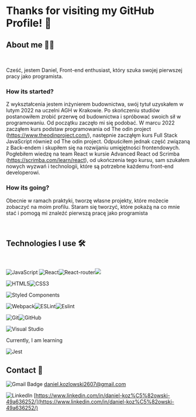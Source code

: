 # Thanks for visiting my GitHub Profile! 👋

## About me 🙋‍♂️ 
&nbsp;

Cześć, jestem Daniel, Front-end enthusiast, który szuka swojej pierwszej pracy jako programista.

### How its started? 

Z wykształcenia jestem inżynierem budownictwa, swój tytuł uzyskałem w lutym 2022 na uczelni AGH w Krakowie. Po skończeniu studiów postanowiłem zrobić przerwę od budownictwa i spróbować swoich sił w programowaniu. Od początku zaczęło mi się podobać. W marcu 2022 zacząłem kurs podstaw programowania od The odin project (https://www.theodinproject.com/), następnie zacząłęm kurs Full Stack JavaScript również od The odin project. Odpuściłem jednak część związaną z Back-endem i skupiłem się na rozwijaniu umięjętności frontendowych. Pogłebiłem wiedzę na team React w kursie Advanced React od Scrimba (https://scrimba.com/learn/react), od ukończenia tego kursu, sam szukałem nowych wyzwań i technologii, które są potrzebne każdemu front-end developerowi. 

### How its going?

Obecnie w ramach praktyki, tworzę własne projekty, które możecie zobaczyć na moim profilu. Staram się tworzyć, które pokażą na co mnie stać i pomogą mi znaleźć pierwszą pracę jako programista 
 
 &nbsp;

## Technologies I use 🛠️
&nbsp;

![JavaScript](https://img.shields.io/badge/javascript-%23323330.svg?style=for-the-badge&logo=javascript&logoColor=%23F7DF1E) ![React](https://img.shields.io/badge/react-%2320232a.svg?style=for-the-badge&logo=react&logoColor=%2361DAFB)![React-router](https://img.shields.io/badge/react--router-black?style=for-the-badge&logo=react-router&logoColor=white)![](https://img.shields.io/badge/redux-%23593d88.svg?style=for-the-badge&logo=redux&logoColor=white)

![HTML5](https://img.shields.io/badge/html5-%23E34F26.svg?style=for-the-badge&logo=html5&logoColor=white)![CSS3](https://img.shields.io/badge/css3-%231572B6.svg?style=for-the-badge&logo=css3&logoColor=white)

![Styled Components](https://img.shields.io/badge/styled--components-DB7093?style=for-the-badge&logo=styled-components&logoColor=white)

![Webpack](https://img.shields.io/badge/webpack-%238DD6F9.svg?style=for-the-badge&logo=webpack&logoColor=black)![ESLint](https://img.shields.io/badge/ESLint-4B3263?style=for-the-badge&logo=eslint&logoColor=white)![Eslint](https://img.shields.io/badge/-Prettier-black?style=for-the-badge&logo=Prettier&logoColor=white)

![Git](https://img.shields.io/badge/git-%23F05033.svg?style=for-the-badge&logo=git&logoColor=white)![GitHub](https://img.shields.io/badge/github-%23121011.svg?style=for-the-badge&logo=github&logoColor=white)

![Visual Studio](https://img.shields.io/badge/Visual%20Studio-5C2D91.svg?style=for-the-badge&logo=visual-studio&logoColor=white)

Currently, I am learning 

![Jest](https://img.shields.io/badge/-jest-%23C21325?style=for-the-badge&logo=jest&logoColor=white)

## Contact 💬

![Gmail Badge](https://img.shields.io/badge/-Gmail-c14438?style=for-the-badge&logo=Gmail&logoColor=white)    daniel.kozlowski2607@gmail.com

![LinkedIn](https://img.shields.io/badge/-LinkedIn-blue?style=for-the-badge&logo=Linkedin&logoColor=white)   [https://www.linkedin.com/in/daniel-koz%C5%82owski-49a636252/](https://www.linkedin.com/in/daniel-koz%C5%82owski-49a636252/)
